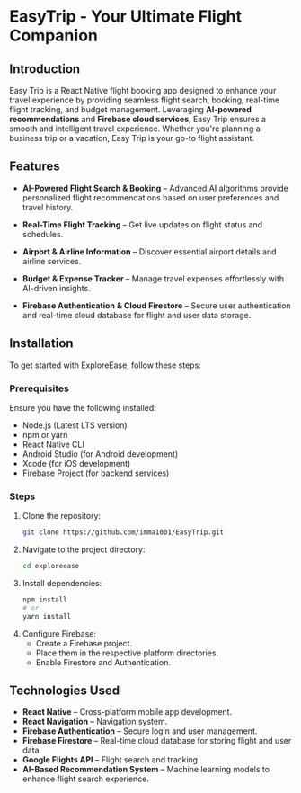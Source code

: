 # EasyTrip - Your Ultimate Flight Companion

## Introduction
Easy Trip is a React Native flight booking app designed to enhance your travel experience by providing seamless flight search, booking, real-time flight tracking, and budget management. Leveraging **AI-powered recommendations** and **Firebase cloud services**, Easy Trip ensures a smooth and intelligent travel experience. Whether you're planning a business trip or a vacation, Easy Trip is your go-to flight assistant.

## Features
- **AI-Powered Flight Search & Booking** – Advanced AI algorithms provide personalized flight recommendations based on user preferences and travel history.
- **Real-Time Flight Tracking** – Get live updates on flight status and schedules.
- **Airport & Airline Information** – Discover essential airport details and airline services.
- **Budget & Expense Tracker** – Manage travel expenses effortlessly with AI-driven insights.

- **Firebase Authentication & Cloud Firestore** – Secure user authentication and real-time cloud database for flight and user data storage.

## Installation
To get started with ExploreEase, follow these steps:

### Prerequisites
Ensure you have the following installed:
- Node.js (Latest LTS version)
- npm or yarn
- React Native CLI
- Android Studio (for Android development)
- Xcode (for iOS development)
- Firebase Project (for backend services)

### Steps
1. Clone the repository:
   ```sh
   git clone https://github.com/imma1001/EasyTrip.git
   ```
2. Navigate to the project directory:
   ```sh
   cd exploreease
   ```
3. Install dependencies:
   ```sh
   npm install  
   # or
   yarn install
   ```
4. Configure Firebase:
   - Create a Firebase project.
   - Place them in the respective platform directories.
   - Enable Firestore and Authentication.


## Technologies Used
- **React Native** – Cross-platform mobile app development.
- **React Navigation** – Navigation system.
- **Firebase Authentication** – Secure login and user management.
- **Firebase Firestore** – Real-time cloud database for storing flight and user data.
- **Google Flights API** – Flight search and tracking.
- **AI-Based Recommendation System** – Machine learning models to enhance flight search experience.




